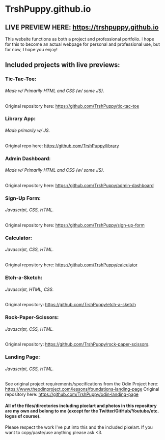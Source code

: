 # TrshPuppy.github.io

## LIVE PREVIEW HERE: https://trshpuppy.github.io

This website functions as both a project and professional portfolio. I hope for this to become an actual webpage for personal and professional use, but for now, I hope you enjoy!

## Included projects with live previews:
### Tic-Tac-Toe:
###### Made w/ Primarily HTML and CSS (w/ some JS).
Original repository here: https://github.com/TrshPuppy/tic-tac-toe

### Library App:
###### Made primarily w/ JS.
Original repo here: https://github.com/TrshPuppy/library

### Admin Dashboard:
###### Made w/ Primarily HTML and CSS (w/ some JS).
Original repository here: https://github.com/TrshPuppy/admin-dashboard

### Sign-Up Form:
###### Javascript, CSS, HTML.
Original repository here: https://github.com/TrshPuppy/sign-up-form

### Calculator:
###### Javascript, CSS, HTML.
Original repository here: https://github.com/TrshPuppy/calculator

### Etch-a-Sketch:
###### Javascript, HTML, CSS.
Original repository: https://github.com/TrshPuppy/etch-a-sketch

### Rock-Paper-Scissors: 
###### Javascript, CSS, HTML.
Original repository: https://github.com/TrshPuppy/rock-paper-scissors.

### Landing Page:
###### Javascript, CSS, HTML.
See original project requirements/specifications from the Odin Project here: https://www.theodinproject.com/lessons/foundations-landing-page
Original repository here: https://github.com/TrshPuppy/odin-landing-page

#### All of the files/directories including pixelart and photos in this repository are my own and belong to me (except for the Twitter/GitHub/Youtube/etc. logos of course).
Please respect the work I've put into this and the included pixelart. If you want to copy/paste/use anything please ask <3.
